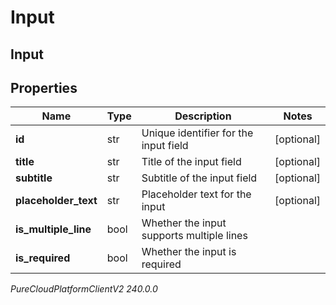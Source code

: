 # Input

## Input

## Properties

|Name | Type | Description | Notes|
|------------ | ------------- | ------------- | -------------|
| **id** | str | Unique identifier for the input field | [optional] |
| **title** | str | Title of the input field | [optional] |
| **subtitle** | str | Subtitle of the input field | [optional] |
| **placeholder_text** | str | Placeholder text for the input | [optional] |
| **is_multiple_line** | bool | Whether the input supports multiple lines | |
| **is_required** | bool | Whether the input is required | |



_PureCloudPlatformClientV2 240.0.0_
